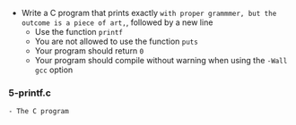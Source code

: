 - Write a C program that prints exactly ```with proper grammmer, but the outcome is a piece of art,```, followed by a new line
	- Use the function ```printf```
	- You are not allowed to use the function ```puts```
	- Your program should return ```0```
	- Your program should compile without warning when using the ```-Wall gcc``` option

### 5-printf.c
	- The C program
